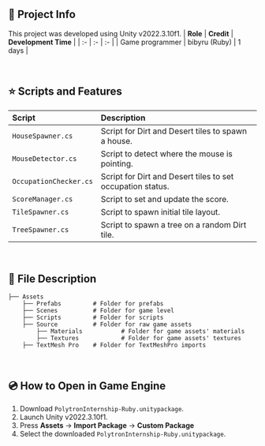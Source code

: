 ## 📝 Project Info
This project was developed using Unity v2022.3.10f1.
| **Role** | **Credit** | **Development Time** |
| :- | :- | :- |
| Game programmer | bibyru (Ruby) | 1 days |

<br/>

## ⭐ Scripts and Features
| **Script** | **Description** |
| :- | :- |
| `HouseSpawner.cs` | Script for Dirt and Desert tiles to spawn a house. |
| `MouseDetector.cs` | Script to detect where the mouse is pointing. |
| `OccupationChecker.cs` | Script for Dirt and Desert tiles to set occupation status. |
| `ScoreManager.cs` | Script to set and update the score. |
| `TileSpawner.cs` | Script to spawn initial tile layout. |
| `TreeSpawner.cs` | Script to spawn a tree on a random Dirt tile. |

<br/>

## 📁 File Description
```
├── Assets
    ├── Prefabs			# Folder for prefabs
    ├── Scenes			# Folder for game level
    ├── Scripts			# Folder for scripts 
    ├── Source			# Folder for raw game assets
    	├── Materials			# Folder for game assets' materials
    	├── Textures			# Folder for game assets' textures
    ├── TextMesh Pro	# Folder for TextMeshPro imports
```

<br/>

## 💿 How to Open in Game Engine
1. Download `PolytronInternship-Ruby.unitypackage`.
2. Launch Unity v2022.3.10f1.
3. Press **Assets** -> **Import Package** -> **Custom Package**
4. Select the downloaded `PolytronInternship-Ruby.unitypackage`.
